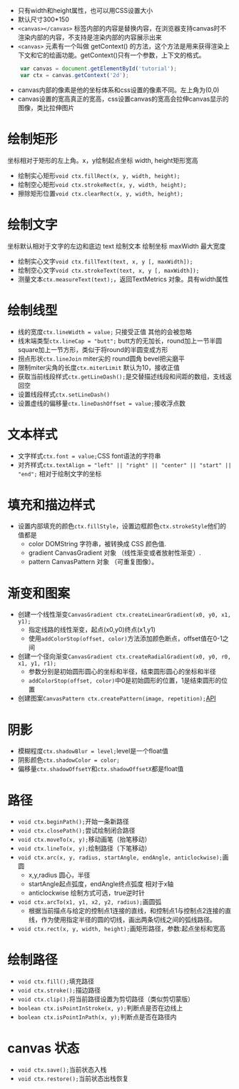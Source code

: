 + 只有width和height属性，也可以用CSS设置大小
+ 默认尺寸300*150
+ `<canvas></canvas>` 标签内部的内容是替换内容，在浏览器支持canvas时不渲染内部的内容，不支持是渲染内部的内容展示出来
+ `<canvas>` 元素有一个叫做 getContext() 的方法，这个方法是用来获得渲染上下文和它的绘画功能。getContext()只有一个参数，上下文的格式。
```js
    var canvas = document.getElementById('tutorial');
    var ctx = canvas.getContext('2d');
```
+ canvas内部的像素是他的坐标体系和css设置的像素不同。左上角为(0,0)
+ canvas设置的宽高真正的宽高，css设置canvas的宽高会拉伸canvas显示的图像，类比拉伸图片
# 绘制矩形
坐标相对于矩形的左上角。x，y绘制起点坐标   width, height矩形宽高
+ 绘制实心矩形`void ctx.fillRect(x, y, width, height);`
+ 绘制空心矩形`void ctx.strokeRect(x, y, width, height);`
+ 擦除矩形位置`void ctx.clearRect(x, y, width, height);`
# 绘制文字
坐标默认相对于文字的左边和底边    text 绘制文本  绘制坐标  maxWidth 最大宽度
+ 绘制实心文字`void ctx.fillText(text, x, y [, maxWidth]);`
+ 绘制空心文字`void ctx.strokeText(text, x, y [, maxWidth]);`
+ 测量文本`ctx.measureText(text);`，返回TextMetrics 对象。具有width属性

# 绘制线型
+ 线的宽度`ctx.lineWidth = value;` 只接受正值 其他的会被忽略
+ 线末端类型`ctx.lineCap = "butt";`  butt方的无加长，round加上一节半圆 square加上一节方形，类似于将round的半圆变成方形
+ 拐点形状`ctx.lineJoin` miter尖的 round圆角  bevel把尖磨平
+ 限制miter尖角的长度`ctx.miterLimit` 默认为10，接收正值
+ 获取当前线段样式`ctx.getLineDash();`是交替描述线段和间距的数组，支线返回空
+ 设置线段样式`ctx.setLineDash()`
+ 设置虚线的偏移量`ctx.lineDashOffset = value;`接收浮点数

# 文本样式
+ 文字样式`ctx.font = value;`CSS font语法的字符串
+ 对齐样式`ctx.textAlign = "left" || "right" || "center" || "start" || "end";` 相对于绘制文字的坐标

# 填充和描边样式
+ 设置内部填充的颜色`ctx.fillStyle`，设置边框颜色`ctx.strokeStyle`他们的值都是
    + color DOMString 字符串，被转换成 CSS <color> 颜色值.
    + gradient CanvasGradient 对象 （线性渐变或者放射性渐变）.
    + pattern CanvasPattern 对象 （可重复图像）。
# 渐变和图案
+ 创建一个线性渐变`CanvasGradient ctx.createLinearGradient(x0, y0, x1, y1);`
    + 指定线路的线性渐变，起点(x0,y0)终点(x1,y1)
    + 使用`addColorStop(offset, color)`方法添加颜色断点，offset值在0-1之间
+ 创建一个径向渐变`CanvasGradient ctx.createRadialGradient(x0, y0, r0, x1, y1, r1);`
    + 参数分别是初始圆形圆心的坐标和半径，结束圆形圆心的坐标和半径
    + `addColorStop(offset, color)`中0是初始圆形的位置，1是结束圆形的位置
+ 创建图案`CanvasPattern ctx.createPattern(image, repetition);`[API](https://developer.mozilla.org/zh-CN/docs/Web/API/CanvasRenderingContext2D/createPattern)

# 阴影
+ 模糊程度`ctx.shadowBlur = level;`level是一个float值
+ 阴影颜色`ctx.shadowColor = color;`
+ 偏移量`ctx.shadowOffsetY`和`ctx.shadowOffsetX`都是float值

# 路径
+ `void ctx.beginPath();`开始一条新路径
+ `void ctx.closePath();`尝试绘制闭合路径
+ `void ctx.moveTo(x, y);`移动画笔（抬笔移动）
+ `void ctx.lineTo(x, y);`绘制路径（下笔移动）
+ `void ctx.arc(x, y, radius, startAngle, endAngle, anticlockwise);`画圆
    + x,y,radius 圆心，半径
    + startAngle起点弧度，endAngle终点弧度  相对于x轴
    + anticlockwise 绘制方式可选，true逆时针
+ `void ctx.arcTo(x1, y1, x2, y2, radius);`画圆弧
    + 根据当前描点与给定的控制点1连接的直线，和控制点1与控制点2连接的直线，作为使用指定半径的圆的切线，画出两条切线之间的弧线路径。
+ `void ctx.rect(x, y, width, height);`画矩形路径，参数:起点坐标和宽高

# 绘制路径
+ `void ctx.fill();`填充路径
+ `void ctx.stroke();`描边路径
+ `void ctx.clip();`将当前路径设置为剪切路径（类似剪切蒙版）
+ `boolean ctx.isPointInStroke(x, y);`判断点是否在边线上
+ `boolean ctx.isPointInPath(x, y);`判断点是否在路径内

# canvas 状态
+ `void ctx.save();`当前状态入栈
+ `void ctx.restore();`当前状态出栈恢复